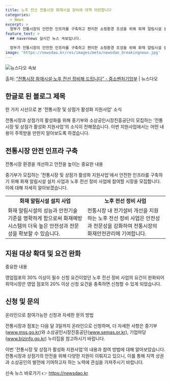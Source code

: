 ```yaml
---
title: 노후 전선 전통시장 화재시설 정비에 대책 마련합니다
categories:
  - News
excerpt: >
  정부가 전통시장의 안전한 인프라를 구축하고 편리한 쇼핑환경 조성을 위해 화재 알림시설 설치 사업과 노후 전선…
feature_text: >
  ## navernews 실시간 뉴스 속보입니다.

  정부가 전통시장의 안전한 인프라를 구축하고 편리한 쇼핑환경 조성을 위해 화재 알림시설 설치 사업과 노후 전선…
image: 'https://newsdao.kr/res/images/meta/newsdao_breakingnews.jpg'
---
```


![뉴스다오 속보](https://newsdao.kr/res/images/meta/newsdao_breakingnews.jpg)

<p>출처: <a href="https://newsdao.kr/3534" rel="dofollow">“전통시장 화재시설·노후 전선 정비해 드립니다” - 중소벤처기업부</a> | 뉴스다오</p>

<h2 data-ke-size="size26">한글로 된 블로그 제목</h2>

<p data-ke-size="size16">한 가지 시선으로 본 '전통시장 및 상점가 활성화 지원사업' 소식</p>

전통시장과 상점가의 활성화를 위해 중기부와 소상공인시장진흥공단이 모집하는 '전통시장 및 상점가 활성화 지원사업'의 소식이 전해졌습니다. 이번 지원사업에서는 어떤 내용이 주목받을 만한지 알아보도록 하겠습니다.

<h2 data-ke-size="size24">전통시장 안전 인프라 구축</h2>

<p data-ke-size="size16">전통시장 환경을 개선하고 안전을 높이는 중요한 내용</p>

중기부가 모집하는 '전통시장 및 상점가 활성화 지원사업'에서 안전한 인프라를 구축하기 위해 화재 알림시설 설치 사업과 노후 전선 정비 사업에 참여할 시장을 모집합니다. 이에 대해 자세히 알아보겠습니다.

<table>
	<tr>
		<td style="text-align: center; height: 17px;"><b>화재 알림시설 설치 사업</b></td>
		<td style="text-align: center; height: 17px;"><b>노후 전선 정비 사업</b></td>
	</tr>
	<tr>
		<td>화재 알림시설의 성능과 안전기술 기준을 명확하게 함으로써 화재예방시스템의 더욱 높은 안전성과 전문성을 확보할 수 있습니다.</td>
		<td>전통시장 내 전기설비 개선을 지원하는 노후 전선 정비 사업은 안전성과 전문성을 강화하여 전통시장의 화재안전관리에 기여합니다.</td>
	</tr>
</table>

<h2 data-ke-size="size24">지원 대상 확대 및 요건 완화</h2>

<p data-ke-size="size16">중요한 내용</p>

영업점포의 30% 이상이 필수 신청 요건이었던 노후 전선 정비 사업의 요건이 완화되어 취약시장은 영업 점포의 20% 이상 신청 요건을 충족하면 신청할 수 있게 되었습니다.

<h2 data-ke-size="size24">신청 및 문의</h2>

<p data-ke-size="size16">온라인으로 참여가능한 신청과 자세한 문의 방법</p>

전통시장과 점포는 다음 달 3일까지 온라인으로 신청하며, 더 자세한 사항은 중기부(www.mss.go.kr)와 소상공인시장진흥공단(www.semas.or.kr), 기업마당(www.bizinfo.go.kr) 누리집을 참고하시기 바랍니다.

이번 '전통시장 및 상점가 활성화 지원사업'의 내용과 참여 방법에 대해 알아보았습니다. 전통시장과 상점가의 안전을 위해 다양한 지원이 이뤄지고 있으니, 이를 통해 지역 상권과 소상공인의 발전에 기여하고자 하는 노력에 관심을 가져주시기 바랍니다. 

신속 뉴스 바로가기 👉 <a href="https://newsdao.kr" rel="dofollow">https://newsdao.kr</a>


